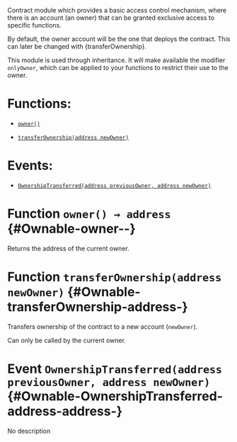 Contract module which provides a basic access control mechanism, where there is an account (an owner) that can be granted exclusive access to specific functions.

By default, the owner account will be the one that deploys the contract. This can later be changed with {transferOwnership}.

This module is used through inheritance. It will make available the modifier `onlyOwner`, which can be applied to your functions to restrict their use to the owner.

# Functions:

- [`owner()`](#Ownable-owner--)

- [`transferOwnership(address newOwner)`](#Ownable-transferOwnership-address-)

# Events:

- [`OwnershipTransferred(address previousOwner, address newOwner)`](#Ownable-OwnershipTransferred-address-address-)

# Function `owner() → address` {#Ownable-owner--}

Returns the address of the current owner.

# Function `transferOwnership(address newOwner)` {#Ownable-transferOwnership-address-}

Transfers ownership of the contract to a new account (`newOwner`).

Can only be called by the current owner.

# Event `OwnershipTransferred(address previousOwner, address newOwner)` {#Ownable-OwnershipTransferred-address-address-}

No description
